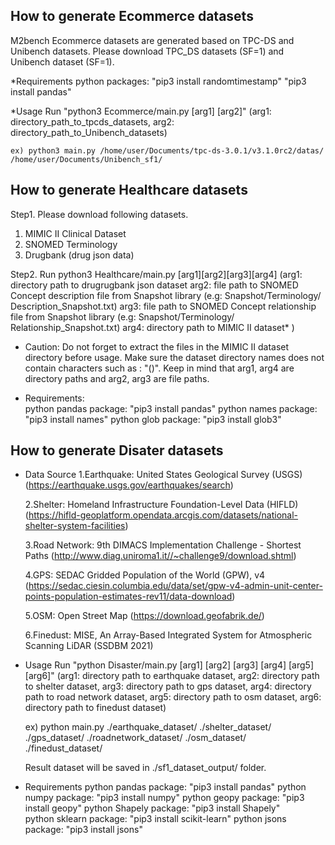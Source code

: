 ## How to generate Ecommerce datasets
M2bench Ecommerce datasets are generated based on TPC-DS and Unibench datasets.
Please download TPC\_DS datasets (SF=1) and Unibench dataset (SF=1).

*Requirements
    python packages: "pip3 install randomtimestamp"
                     "pip3 install pandas"

*Usage
    Run "python3 Ecommerce/main.py [arg1] [arg2]"
    (arg1: directory_path_to_tpcds_datasets,  arg2: directory_path_to_Unibench_datasets)

    ex) python3 main.py /home/user/Documents/tpc-ds-3.0.1/v3.1.0rc2/datas/ /home/user/Documents/Unibench_sf1/


## How to generate Healthcare datasets 

Step1. Please download following datasets.

1. MIMIC II Clinical Dataset
2. SNOMED Terminology
3. Drugbank (drug json data)

Step2. Run python3 Healthcare/main.py [arg1][arg2][arg3][arg4]
        (arg1: directory path to drugrugbank json dataset
        arg2: file path to SNOMED Concept description file from Snapshot library (e.g: Snapshot/Terminology/ Description_Snapshot.txt) 
        arg3: file path to SNOMED Concept relationship file from Snapshot library (e.g: Snapshot/Terminology/ Relationship_Snapshot.txt) 
        arg4: directory path to MIMIC II dataset* )
        
* Caution:  Do not forget to extract the files in the MIMIC II dataset directory before usage. 
            Make sure the dataset directory names does not contain characters such as : "()". 
            Keep in mind that arg1, arg4 are directory paths and arg2, arg3 are file paths.
         
* Requirements:  
    python pandas package: "pip3 install pandas"
    python names package: "pip3 install names"
    python glob package: "pip3 install glob3"


## How to generate Disater datasets 

* Data Source
    1.Earthquake: United States Geological Survey (USGS)
    (https://earthquake.usgs.gov/earthquakes/search)

    2.Shelter: Homeland Infrastructure Foundation-Level Data (HIFLD)
    (https://hifld-geoplatform.opendata.arcgis.com/datasets/national-shelter-system-facilities)

    3.Road Network: 9th DIMACS Implementation Challenge - Shortest Paths
    (http://www.diag.uniroma1.it//~challenge9/download.shtml)

    4.GPS: SEDAC Gridded Population of the World (GPW), v4
    (https://sedac.ciesin.columbia.edu/data/set/gpw-v4-admin-unit-center-points-population-estimates-rev11/data-download)

    5.OSM: Open Street Map (https://download.geofabrik.de/)

    6.Finedust: MISE, An Array-Based Integrated System for Atmospheric Scanning LiDAR (SSDBM 2021)

* Usage
    Run "python Disaster/main.py [arg1] [arg2] [arg3] [arg4] [arg5] [arg6]"
    (arg1: directory path to earthquake dataset, arg2: directory path to shelter dataset,
    arg3: directory path to gps dataset, arg4: directory path to road network dataset,
    arg5: directory path to osm dataset, arg6: directory path to finedust dataset)

    ex) python main.py ./earthquake_dataset/ ./shelter_dataset/ ./gps_dataset/ ./roadnetwork_dataset/ ./osm_dataset/ ./finedust_dataset/
    
    Result dataset will be saved in ./sf1_dataset_output/ folder.

* Requirements
    python pandas package: "pip3 install pandas"
    python numpy package: "pip3 install numpy"
    python geopy package: "pip3 install geopy"
    python Shapely package: "pip3 install Shapely"    
    python sklearn package: "pip3 install scikit-learn"
    python jsons package: "pip3 install jsons"


